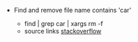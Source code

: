 * Find and remove file name contains 'car'

  - find | grep car | xargs rm -f 
  - source links [stackoverflow](https://stackoverflow.com/questions/20858524/delete-a-list-of-files-with-find-and-grep)
